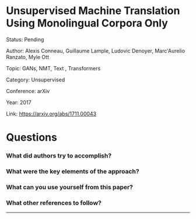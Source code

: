 # Unsupervised Machine Translation Using Monolingual Corpora Only
Status: Pending

Author: Alexis Conneau, Guillaume Lample, Ludovic Denoyer, Marc'Aurelio Ranzato, Myle Ott

Topic: GANs, NMT, Text , Transformers

Category: Unsupervised

Conference: arXiv

Year: 2017

Link: https://arxiv.org/abs/1711.00043

# Questions

### What did authors try to accomplish?

### What were the key elements of the approach?

### What can you use yourself from this paper?

### What other references to follow?

---